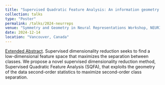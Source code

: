 ```yaml
---
title: "Supervised Quadratic Feature Analysis: An information geometry approach to dimensionality reduction"
collection: talks
type: "Poster"
permalink: /talks/2024-neurreps
venue: "Symmetry and Geometry in Neural Representations Workshop, NEURIPS 2024"
date: 2024-12-14
location: "Vancouver, Canada"
---
```


[Extended Abstract](https://openreview.net/pdf?id=vxdPzM18Xx). Supervised
dimensionality reduction seeks to find a low-dimensional feature space that
maximizes the separation between classes. We propose a novel supervised
dimensionality reduction method, Supervised Quadratic Feature Analysis (SQFA),
that exploits the geometry of the data second-order statistics to maximize
second-order class separation.

